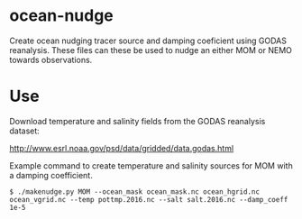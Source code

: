 # ocean-nudge

Create ocean nudging tracer source and damping coeficient using GODAS reanalysis. These files can these be used to nudge an either MOM or NEMO towards observations.

# Use

Download temperature and salinity fields from the GODAS reanalysis dataset:

http://www.esrl.noaa.gov/psd/data/gridded/data.godas.html

Example command to create temperature and salinity sources for MOM with a damping coefficient.
```
$ ./makenudge.py MOM --ocean_mask ocean_mask.nc ocean_hgrid.nc ocean_vgrid.nc --temp pottmp.2016.nc --salt salt.2016.nc --damp_coeff 1e-5
```

